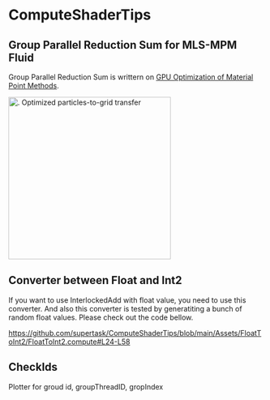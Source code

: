 # ComputeShaderTips

## Group Parallel Reduction Sum for MLS-MPM Fluid

Group Parallel Reduction Sum is writtern on [GPU Optimization of Material Point Methods](https://pages.cs.wisc.edu/~sifakis/papers/GPU_MPM.pdf).

<img src="https://user-images.githubusercontent.com/5733604/153383972-1ef1f4c5-86f4-42aa-ae85-7f280d8feebe.png" width="320px" title = "Optimized particles-to-grid transfer" alt=". Optimized particles-to-grid transfer">


## Converter between Float and Int2

If you want to use InterlockedAdd with float value, you need to use this converter. And also this converter is tested by generatiting a bunch of random float values.
Please check out the code bellow.

https://github.com/supertask/ComputeShaderTips/blob/main/Assets/FloatToInt2/FloatToInt2.compute#L24-L58


## CheckIds

Plotter for groud id, groupThreadID, gropIndex
